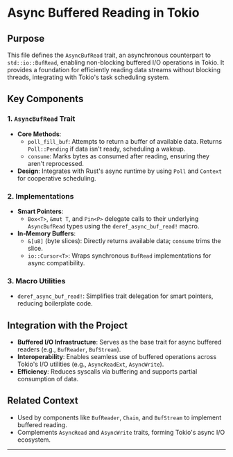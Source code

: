 # Async Buffered Reading in Tokio

## Purpose
This file defines the `AsyncBufRead` trait, an asynchronous counterpart to `std::io::BufRead`, enabling non-blocking buffered I/O operations in Tokio. It provides a foundation for efficiently reading data streams without blocking threads, integrating with Tokio's task scheduling system.

## Key Components

### 1. `AsyncBufRead` Trait
- **Core Methods**:
  - `poll_fill_buf`: Attempts to return a buffer of available data. Returns `Poll::Pending` if data isn't ready, scheduling a wakeup.
  - `consume`: Marks bytes as consumed after reading, ensuring they aren't reprocessed.
- **Design**: Integrates with Rust's async runtime by using `Poll` and `Context` for cooperative scheduling.

### 2. Implementations
- **Smart Pointers**:
  - `Box<T>`, `&mut T`, and `Pin<P>` delegate calls to their underlying `AsyncBufRead` types using the `deref_async_buf_read!` macro.
- **In-Memory Buffers**:
  - `&[u8]` (byte slices): Directly returns available data; `consume` trims the slice.
  - `io::Cursor<T>`: Wraps synchronous `BufRead` implementations for async compatibility.

### 3. Macro Utilities
- `deref_async_buf_read!`: Simplifies trait delegation for smart pointers, reducing boilerplate code.

## Integration with the Project
- **Buffered I/O Infrastructure**: Serves as the base trait for async buffered readers (e.g., `BufReader`, `BufStream`).
- **Interoperability**: Enables seamless use of buffered operations across Tokio's I/O utilities (e.g., `AsyncReadExt`, `AsyncWrite`).
- **Efficiency**: Reduces syscalls via buffering and supports partial consumption of data.

## Related Context
- Used by components like `BufReader`, `Chain`, and `BufStream` to implement buffered reading.
- Complements `AsyncRead` and `AsyncWrite` traits, forming Tokio's async I/O ecosystem.

---
